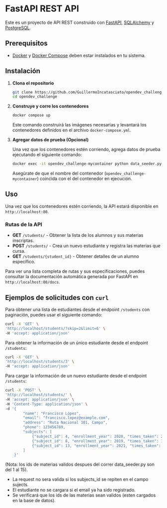 # FastAPI REST API

Este es un proyecto de API REST construido con [FastAPI](https://fastapi.tiangolo.com/), [SQLAlchemy](https://www.sqlalchemy.org/) y [PostgreSQL](https://www.postgresql.org/).

## Prerequisitos

- [Docker](https://docs.docker.com/get-docker/) y [Docker Compose](https://docs.docker.com/compose/install/) deben estar instalados en tu sistema.

## Instalación

1. **Clona el repositorio**

    ```bash
    git clone https://github.com/GuillermoIncatasciato/opendev_challenge.git
    cd opendev_challenge
    ```

2. **Construye y corre los contenedores**

    ```bash
    docker compose up
    ```

    Este comando construirá las imágenes necesarias y levantará los contenedores definidos en el archivo `docker-compose.yml`.

3. **Agregar datos de prueba (Opcional)**

    Una vez que los contenedores estén corriendo, agrega datos de prueba ejecutando el siguiente comando:

    ```bash
    docker exec -it opendev_challenge-mycontainer python data_seeder.py
    ```

    Asegúrate de que el nombre del contenedor (`opendev_challenge-mycontainer`) coincida con el del contenedor en ejecución.

## Uso

Una vez que los contenedores estén corriendo, la API estará disponible en `http://localhost:80`.

### Rutas de la API

- **GET** `/students/` - Obtener la lista de los alumnos y sus materias inscriptas.
- **POST** `/students/` - Crea un nuevo estudiante y registra las materias que cursa.
- **GET** `/students/{student_id}` - Obtener detalles de un alumno específico.

Para ver una lista completa de rutas y sus especificaciones, puedes consultar la documentación automática generada por FastAPI en `http://localhost:80/docs`.

## Ejemplos de solicitudes con `curl`

Para obtener una lista de estudiantes desde el endpoint `/students` con paginación, puedes usar el siguiente comando:

```bash
curl -X 'GET' \
'http://localhost/students/?skip=2&limit=6' \
-H 'accept: application/json'
```
Para obtener la información de un único estudiante desde el endpoint `/students`:

```bash
curl -X 'GET' \
'http://localhost/students/3' \
-H 'accept: application/json'
```
Para cargar la información de un nuevo estudiante desde el endpoint `/students`:

```bash
curl -X 'POST' \
'http://localhost/students/' \
-H 'accept: application/json' \
-H 'Content-Type: application/json' \
-d '{
        "name": "Francisco López",
        "email": "francisco.lopez@example.com",
        "address": "Ruta Nacional 101, Campo",
        "phone": 123456789,
        "subjects": [
            {"subject_id": 4, "enrollment_year": 2020, "times_taken": 2},
            {"subject_id": 8, "enrollment_year": 2019, "times_taken": 1},
            {"subject_id": 13, "enrollment_year": 2021, "times_taken": 3}
        ]
    }'
```

(Nota: los ids de materias validos despues del correr data_seeder.py son del 1 al 15).
- La request no sera valida si los subjects_id se repiten en el campo sujects.
- El estudiante no se cargara si el email ya ha sido registrado.
- Se verificará que los ids de las materias sean validos (esten cargados en la base de datos).


